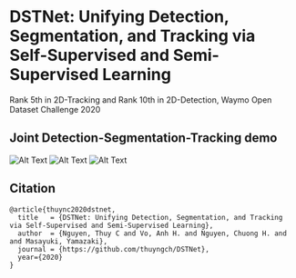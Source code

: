 # DSTNet: Unifying Detection, Segmentation, and Tracking via Self-Supervised and Semi-Supervised Learning
Rank 5th in 2D-Tracking and Rank 10th in 2D-Detection, Waymo Open Dataset Challenge 2020


## Joint Detection-Segmentation-Tracking demo

![Alt Text](demo/demo1.gif)
![Alt Text](demo/demo2.gif)
![Alt Text](demo/demo3.gif)


## Citation
```
@article{thuync2020dstnet,
  title   = {DSTNet: Unifying Detection, Segmentation, and Tracking via Self-Supervised and Semi-Supervised Learning},
  author  = {Nguyen, Thuy C and Vo, Anh H. and Nguyen, Chuong H. and and Masayuki, Yamazaki},
  journal = {https://github.com/thuyngch/DSTNet},
  year={2020}
}
```
